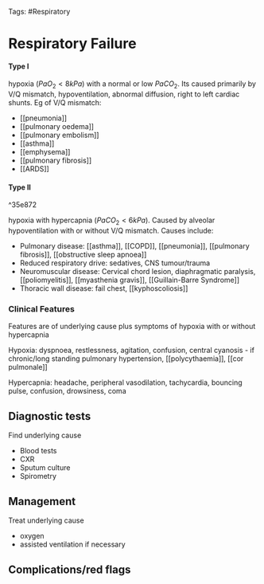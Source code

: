 Tags: #Respiratory

# Respiratory Failure

#### Type I

hypoxia ($PaO_2 < 8kPa$) with a normal or low $PaCO_2$. Its caused primarily by V/Q mismatch, hypoventilation, abnormal diffusion, right to left cardiac shunts. Eg of V/Q mismatch:

- [[pneumonia]]
- [[pulmonary oedema]]
- [[pulmonary embolism]]
- [[asthma]]
- [[emphysema]]
- [[pulmonary fibrosis]]
- [[ARDS]]

#### Type II

^35e872

hypoxia with hypercapnia ($PaCO_2 < 6kPa$). Caused by alveolar hypoventilation with or without V/Q mismatch. Causes include:

- Pulmonary disease: [[asthma]], [[COPD]], [[pneumonia]], [[pulmonary fibrosis]], [[obstructive sleep apnoea]]
- Reduced respiratory drive: sedatives, CNS tumour/trauma
- Neuromuscular disease: Cervical chord lesion, diaphragmatic paralysis, [[poliomyelitis]], [[myasthenia gravis]], [[Guillain-Barre Syndrome]]
- Thoracic wall disease: fail chest, [[kyphoscoliosis]]

### Clinical Features

Features are of underlying cause plus symptoms of hypoxia with or without hypercapnia

Hypoxia: dyspnoea, restlessness, agitation, confusion, central cyanosis - if chronic/long standing pulmonary hypertension, [[polycythaemia]], [[cor pulmonale]]

Hypercapnia: headache, peripheral vasodilation, tachycardia, bouncing pulse, confusion, drowsiness, coma

## Diagnostic tests

Find underlying cause

- Blood tests
- CXR
- Sputum culture
- Spirometry

## Management

Treat underlying cause

- oxygen
- assisted ventilation if necessary

## Complications/red flags


